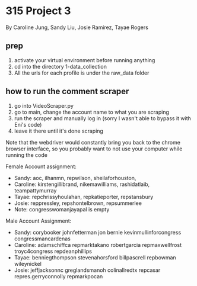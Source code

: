 # 315 Project 3

By Caroline Jung, Sandy Liu, Josie Ramirez, Tayae Rogers

## prep
1. activate your virtual environment before running anything
2. cd into the directory 1-data_collection
2. All the urls for each profile is under the raw_data folder 

## how to run the comment scraper
1. go into VideoScraper.py
2. go to main, change the account name to what you are scraping
3. run the scraper and manually log in (sorry I wasn't able to bypass it with Eni's code)
4. leave it there until it's done scraping

Note that the webdriver would constantly bring you back to the chrome browser interface, so you 
probably want to not use your computer while running the code

Female Account assignment:
* Sandy: aoc, ilhanmn, repwilson, sheilaforhouston,
* Caroline: kirstengillibrand, nikemawilliams, rashidatlaib, teampattymurray
* Tayae: repchrissyhoulahan, repkatieporter, repstansbury
* Josie: reppressley, repshontelbrown, repsummerlee
* Note: congresswomanjayapal is empty

Male Account Assignment:
* Sandy: 
corybooker
johnfetterman
jon
bernie
kevinmullinforcongress
congressmancardenas
* Caroline: 
adamschiffca
repmarktakano
robertgarcia
repmaxwellfrost
troyc4congress
repdeanphillips
* Tayae: 
benniegthompson
stevenahorsford
billpascrell
repbowman
wileynickel
* Josie: 
jeffjacksonnc
greglandsmanoh
colinallredtx
repcasar
repres.gerryconnolly
repmarkpocan
